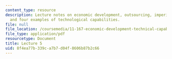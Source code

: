 ```yaml
---
content_type: resource
description: Lecture notes on economic development, outsourcing, imperialism, technology,
  and four examples of technological capabilities.
file: null
file_location: /coursemedia/11-167-economic-development-technical-capabilities-spring-2004/8f4ea77b339ca7b7d04f8606b87b2c66_lec_5.pdf
file_type: application/pdf
resourcetype: Document
title: Lecture 5
uid: 8f4ea77b-339c-a7b7-d04f-8606b87b2c66
---
```

